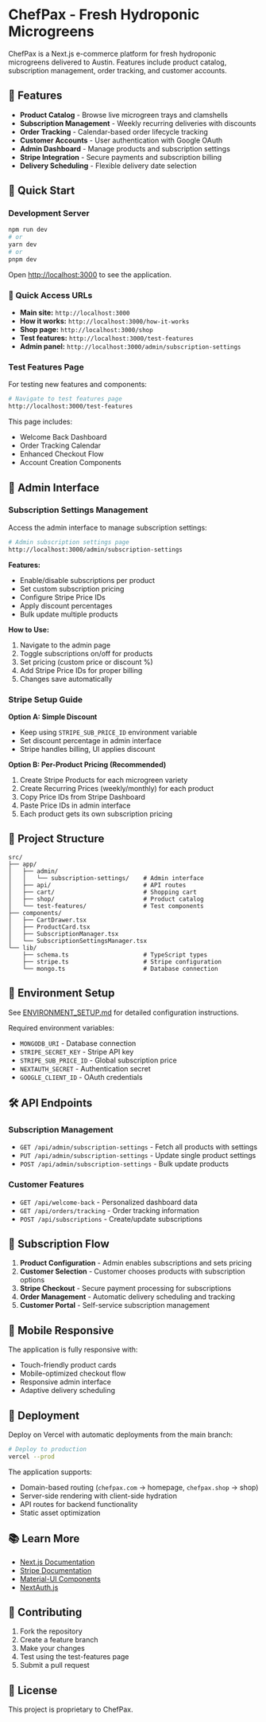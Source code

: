 # ChefPax - Fresh Hydroponic Microgreens

ChefPax is a Next.js e-commerce platform for fresh hydroponic microgreens delivered to Austin. Features include product catalog, subscription management, order tracking, and customer accounts.

## 🌱 Features

- **Product Catalog** - Browse live microgreen trays and clamshells
- **Subscription Management** - Weekly recurring deliveries with discounts
- **Order Tracking** - Calendar-based order lifecycle tracking
- **Customer Accounts** - User authentication with Google OAuth
- **Admin Dashboard** - Manage products and subscription settings
- **Stripe Integration** - Secure payments and subscription billing
- **Delivery Scheduling** - Flexible delivery date selection

## 🚀 Quick Start

### Development Server

```bash
npm run dev
# or
yarn dev
# or
pnpm dev
```

Open [http://localhost:3000](http://localhost:3000) to see the application.

### 🚀 Quick Access URLs

- **Main site:** `http://localhost:3000`
- **How it works:** `http://localhost:3000/how-it-works`
- **Shop page:** `http://localhost:3000/shop`
- **Test features:** `http://localhost:3000/test-features`
- **Admin panel:** `http://localhost:3000/admin/subscription-settings`

### Test Features Page

For testing new features and components:

```bash
# Navigate to test features page
http://localhost:3000/test-features
```

This page includes:
- Welcome Back Dashboard
- Order Tracking Calendar
- Enhanced Checkout Flow
- Account Creation Components

## 🔧 Admin Interface

### Subscription Settings Management

Access the admin interface to manage subscription settings:

```bash
# Admin subscription settings page
http://localhost:3000/admin/subscription-settings
```

**Features:**
- Enable/disable subscriptions per product
- Set custom subscription pricing
- Configure Stripe Price IDs
- Apply discount percentages
- Bulk update multiple products

**How to Use:**
1. Navigate to the admin page
2. Toggle subscriptions on/off for products
3. Set pricing (custom price or discount %)
4. Add Stripe Price IDs for proper billing
5. Changes save automatically

### Stripe Setup Guide

**Option A: Simple Discount**
- Keep using `STRIPE_SUB_PRICE_ID` environment variable
- Set discount percentage in admin interface
- Stripe handles billing, UI applies discount

**Option B: Per-Product Pricing (Recommended)**
1. Create Stripe Products for each microgreen variety
2. Create Recurring Prices (weekly/monthly) for each product
3. Copy Price IDs from Stripe Dashboard
4. Paste Price IDs in admin interface
5. Each product gets its own subscription pricing

## 📁 Project Structure

```
src/
├── app/
│   ├── admin/
│   │   └── subscription-settings/    # Admin interface
│   ├── api/                          # API routes
│   ├── cart/                         # Shopping cart
│   ├── shop/                         # Product catalog
│   └── test-features/                # Test components
├── components/
│   ├── CartDrawer.tsx
│   ├── ProductCard.tsx
│   ├── SubscriptionManager.tsx
│   └── SubscriptionSettingsManager.tsx
└── lib/
    ├── schema.ts                     # TypeScript types
    ├── stripe.ts                     # Stripe configuration
    └── mongo.ts                      # Database connection
```

## 🔑 Environment Setup

See [ENVIRONMENT_SETUP.md](./ENVIRONMENT_SETUP.md) for detailed configuration instructions.

Required environment variables:
- `MONGODB_URI` - Database connection
- `STRIPE_SECRET_KEY` - Stripe API key
- `STRIPE_SUB_PRICE_ID` - Global subscription price
- `NEXTAUTH_SECRET` - Authentication secret
- `GOOGLE_CLIENT_ID` - OAuth credentials

## 🛠️ API Endpoints

### Subscription Management
- `GET /api/admin/subscription-settings` - Fetch all products with settings
- `PUT /api/admin/subscription-settings` - Update single product settings
- `POST /api/admin/subscription-settings` - Bulk update products

### Customer Features
- `GET /api/welcome-back` - Personalized dashboard data
- `GET /api/orders/tracking` - Order tracking information
- `POST /api/subscriptions` - Create/update subscriptions

## 🎯 Subscription Flow

1. **Product Configuration** - Admin enables subscriptions and sets pricing
2. **Customer Selection** - Customer chooses products with subscription options
3. **Stripe Checkout** - Secure payment processing for subscriptions
4. **Order Management** - Automatic delivery scheduling and tracking
5. **Customer Portal** - Self-service subscription management

## 📱 Mobile Responsive

The application is fully responsive with:
- Touch-friendly product cards
- Mobile-optimized checkout flow
- Responsive admin interface
- Adaptive delivery scheduling

## 🚀 Deployment

Deploy on Vercel with automatic deployments from the main branch:

```bash
# Deploy to production
vercel --prod
```

The application supports:
- Domain-based routing (`chefpax.com` → homepage, `chefpax.shop` → shop)
- Server-side rendering with client-side hydration
- API routes for backend functionality
- Static asset optimization

## 📚 Learn More

- [Next.js Documentation](https://nextjs.org/docs)
- [Stripe Documentation](https://stripe.com/docs)
- [Material-UI Components](https://mui.com/)
- [NextAuth.js](https://next-auth.js.org/)

## 🤝 Contributing

1. Fork the repository
2. Create a feature branch
3. Make your changes
4. Test using the test-features page
5. Submit a pull request

## 📄 License

This project is proprietary to ChefPax.
